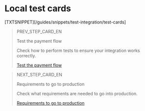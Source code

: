 # Local test cards

[TXTSNIPPET][/guides/snippets/test-integration/test-cards]

> PREV_STEP_CARD_EN
>
> Test the payment flow
>
> Check how to perform tests to ensure your integration works correctly.
>
> [Test the payment flow](/developers/en/docs/checkout-bricks/payment-brick/integration-test/test-payment-flow)

> NEXT_STEP_CARD_EN
>
> Requirements to go to production
>
> Check what requirements are needed to go into production.
>
> [Requirements to go to production](/developers/en/docs/checkout-bricks/payment-brick/integration-test/go-to-production-requeriments)